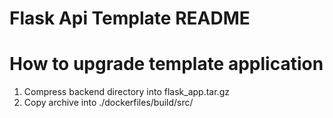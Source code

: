 # Flask Api Template README #


How to upgrade template application
===================================

1. Compress backend directory into flask_app.tar.gz
2. Copy archive into ./dockerfiles/build/src/

